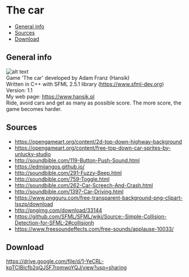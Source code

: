 # The car
* [General info](#general-info) 
* [Sources](#sources)
* [Download](#download)
## General info
![alt text](https://i.imgur.com/knhtKac.png) \
Game 'The car' developed by Adam Franz (Hansik) \
Written in C++ with SFML 2.5.1 library (https://www.sfml-dev.org) \
Version: 1.1 \
My web page: https://www.hansik.pl \
Ride, avoid cars and get as many as possible score. The more score, the game becomes harder.
## Sources
- https://opengameart.org/content/2d-top-down-highway-background
- https://opengameart.org/content/free-top-down-car-sprites-by-unlucky-studio
- http://soundbible.com/119-Button-Push-Sound.html
- https://edmijangos.github.io/
- http://soundbible.com/291-Fuzzy-Beep.html
- http://soundbible.com/759-Toggle.html
- http://soundbible.com/262-Car-Screech-And-Crash.html
- http://soundbible.com/1397-Car-Driving.html
- https://www.pngguru.com/free-transparent-background-png-clipart-lsszp/download
- http://pngimg.com/download/33144
- https://github.com/SFML/SFML/wiki/Source:-Simple-Collision-Detection-for-SFML-2#collisionh
- https://www.freesoundeffects.com/free-sounds/applause-10033/

## Download

https://drive.google.com/file/d/1-YeCRL-kpTCIBicfb2qQJSF7rpmwoYQJ/view?usp=sharing
